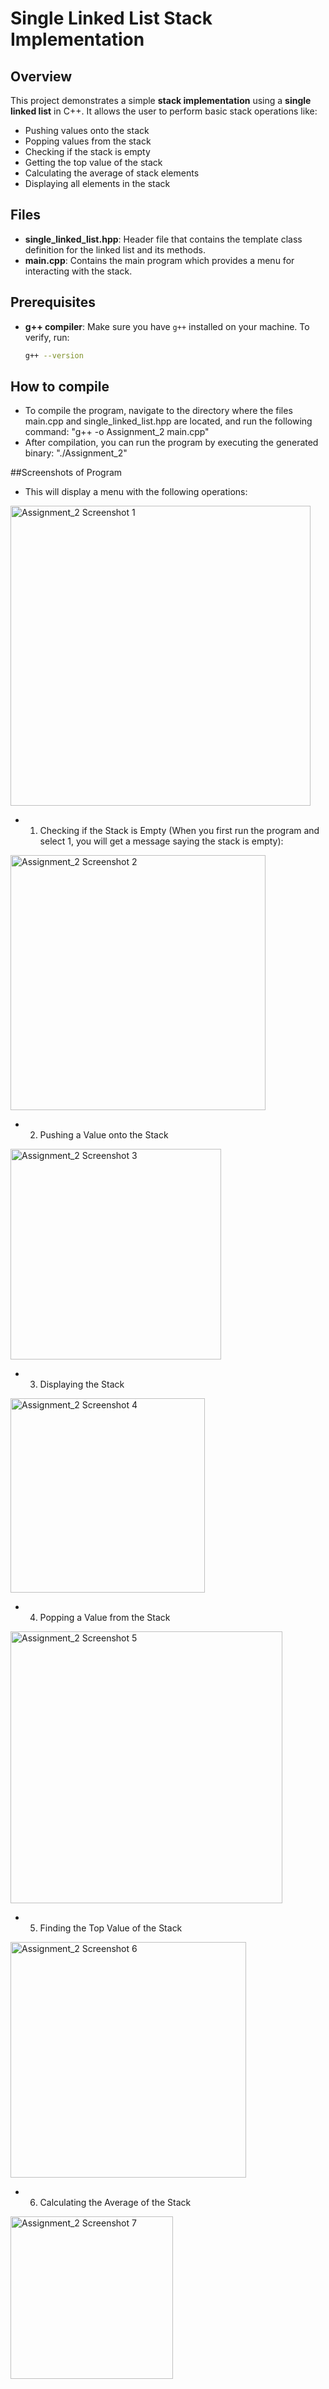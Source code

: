 # Single Linked List Stack Implementation

## Overview
This project demonstrates a simple **stack implementation** using a **single linked list** in C++. It allows the user to perform basic stack operations like:
- Pushing values onto the stack
- Popping values from the stack
- Checking if the stack is empty
- Getting the top value of the stack
- Calculating the average of stack elements
- Displaying all elements in the stack

## Files
- **single_linked_list.hpp**: Header file that contains the template class definition for the linked list and its methods.
- **main.cpp**: Contains the main program which provides a menu for interacting with the stack.

## Prerequisites
- **g++ compiler**: Make sure you have `g++` installed on your machine. To verify, run:

  ```bash
  g++ --version

## How to compile
- To compile the program, navigate to the directory where the files main.cpp and single_linked_list.hpp are located, and run the following command:
  "g++ -o Assignment_2 main.cpp"
- After compilation, you can run the program by executing the generated binary:
  "./Assignment_2"

##Screenshots of Program

- This will display a menu with the following operations:
<img width="480" alt="Assignment_2 Screenshot 1" src="https://github.com/user-attachments/assets/126254a2-2449-4220-80fa-742d24d6b3ca">

- 1. Checking if the Stack is Empty (When you first run the program and select 1, you will get a message saying the stack is empty):
<img width="408" alt="Assignment_2 Screenshot 2" src="https://github.com/user-attachments/assets/4b52b1d7-62a6-478c-b91b-6280c2f50129">

- 2. Pushing a Value onto the Stack
<img width="337" alt="Assignment_2 Screenshot 3" src="https://github.com/user-attachments/assets/5bb9d775-6c1d-4924-9f58-c8f8d6cdd3c2">

- 3. Displaying the Stack
<img width="311" alt="Assignment_2 Screenshot 4" src="https://github.com/user-attachments/assets/682a8651-f959-4f7e-b3d3-cae7269859d4">

- 4. Popping a Value from the Stack
<img width="435" alt="Assignment_2 Screenshot 5" src="https://github.com/user-attachments/assets/7a5de0e4-1630-4bdf-a4fe-7a759eb7a2c3">

- 5. Finding the Top Value of the Stack
<img width="377" alt="Assignment_2 Screenshot 6" src="https://github.com/user-attachments/assets/fcbee73a-7382-422c-beaf-a00152af0a07">

- 6. Calculating the Average of the Stack
<img width="260" alt="Assignment_2 Screenshot 7" src="https://github.com/user-attachments/assets/f87ebae1-3022-4b43-8f0f-7c8fe160f0bf">
